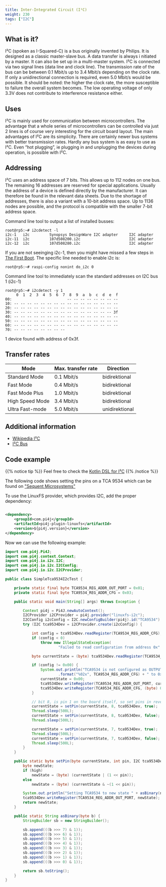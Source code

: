 ```yaml
---
title: Inter-Integrated Circuit (I²C)
weight: 230
tags: ["I2C"]
---
```


## What is it?

I²C (spoken as I-Squared-C) is a bus originally invented by Philips. 
It is designed as a classic master-slave bus. A data transfer is always i
nitiated by a master. It can also be set up in a multi-master system. 
I²C is connected via two signal lines (data line and clock line). 
The transmission rate of the bus can be between 0.1 Mbit/s up to 3.4 Mbit/s 
depending on the clock rate. If only a unidirectional connection is required, 
even 5.0 Mbit/s would be possible. It should be noted: the higher the clock rate, 
the more susceptible to failure the overall system becomes. The low operating 
voltage of only 3.3V does not contribute to interference resistance either.

## Uses

I²C is mainly used for communication between microcontrollers. The advantage 
that a whole series of microcontrollers can be controlled via just 2 lines is 
of course very interesting for the circuit board layout. The main advantages of 
I²C are its simplicity. There are certainly newer bus systems with better 
transmission rates. Hardly any bus system is as easy to use as I²C. Even 
“hot plugging”, ie plugging in and unplugging the devices during operation, 
is possible with I²C.

## Addressing

I²C uses an address space of 7 bits. This allows up to 112 nodes on one bus. 
The remaining 16 addresses are reserved for special applications. Usually the 
address of a device is defined directly by the manufacturer. It can therefore 
be found in the relevant data sheets. Due to the shortage of addresses, 
there is also a variant with a 10-bit address space. Up to 1136 nodes are 
possible, and the protocol is compatible with the smaller 7-bit address space.

Command line tool to output a list of installed busses:
```
root@rp5:~# i2cdetect -l
i2c-1	i2c       	Synopsys DesignWare I2C adapter 	I2C adapter
i2c-11	i2c       	107d508200.i2c                  	I2C adapter
i2c-12	i2c       	107d508280.i2c                  	I2C adapter
```

If you are not seeinging i2c-1, then you might have missed a few steps in [The First Boot](/prepare/first-boot.md).
The specific line needed to enable i2c is:
```shell
root@rp5:~# raspi-config nonint do_i2c 0
```


Command line tool to immediately scan the standard addresses on I2C bus 1 (i2c-1)
```
root@rp5:~# i2cdetect -y 1
     0  1  2  3  4  5  6  7  8  9  a  b  c  d  e  f
00:                         -- -- -- -- -- -- -- -- 
10: -- -- -- -- -- -- -- -- -- -- -- -- -- -- -- -- 
20: -- -- -- -- -- -- -- -- -- -- -- -- -- -- -- -- 
30: -- -- -- -- -- -- -- -- -- -- -- -- -- -- -- 3f 
40: -- -- -- -- -- -- -- -- -- -- -- -- -- -- -- -- 
50: -- -- -- -- -- -- -- -- -- -- -- -- -- -- -- -- 
60: -- -- -- -- -- -- -- -- -- -- -- -- -- -- -- -- 
70: -- -- -- -- -- -- -- --
```
1 device found with address of 0x3f.

## Transfer rates

| Mode | Max. transfer rate | Direction |
| --- | --- | --- |
| Standard Mode | 0.1 Mbit/s | bidirektional |
| Fast Mode | 0.4 Mbit/s | bidirektional |
| Fast Mode Plus | 1.0 Mbit/s | bidirektional |
| High Speed Mode | 3.4 Mbit/s | bidirektional |
| Ultra Fast-mode | 5.0 Mbit/s | unidirektional |

## Additional information

- [Wikipedia I²C](https://en.wikipedia.org/wiki/I%C2%B2C)
- [I²C Bus](https://i2c-bus.org)

## Code example

{{% notice tip %}}
Feel free to check the [Kotlin DSL for I²C](/kotlin/i2c/)
{{% /notice %}}

The following code shows setting the pins on a TCA 9534 which can be found on 
["Sequent Microsystems"](https://www.kickstarter.com/projects/279405789/4-relays-for-raspberry-pi-8-level-stackable-10a-250v-each)

To use the LinuxFS provider, which provides I2C, add the proper dependency:

```xml

<dependency>
    <groupId>com.pi4j</groupId>
    <artifactId>pi4j-plugin-linuxfs</artifactId>
    <version>${pi4j.version}</version>
</dependency>
```

Now we can use the following example:

```java
import com.pi4j.Pi4J;
import com.pi4j.context.Context;
import com.pi4j.io.i2c.I2C;
import com.pi4j.io.i2c.I2CConfig;
import com.pi4j.io.i2c.I2CProvider;

public class SimpleTca9534I2cTest {

	private static final byte TCA9534_REG_ADDR_OUT_PORT = 0x01;
	private static final byte TCA9534_REG_ADDR_CFG = 0x03;

	public static void main(String[] args) throws Exception {

		Context pi4j = Pi4J.newAutoContext();
		I2CProvider i2CProvider = pi4j.provider("linuxfs-i2c");
		I2CConfig i2cConfig = I2C.newConfigBuilder(pi4j).id("TCA9534").bus(1).device(0x3f).build();
		try (I2C tca9534Dev = i2CProvider.create(i2cConfig)) {

			int config = tca9534Dev.readRegister(TCA9534_REG_ADDR_CFG);
			if (config < 0)
				throw new IllegalStateException(
						"Failed to read configuration from address 0x" + String.format("%02x", TCA9534_REG_ADDR_CFG));

			byte currentState = (byte) tca9534Dev.readRegister(TCA9534_REG_ADDR_OUT_PORT);

			if (config != 0x00) {
				System.out.println("TCA9534 is not configured as OUTPUT, setting register 0x" + String
						.format("%02x", TCA9534_REG_ADDR_CFG) + " to 0x00");
				currentState = 0x00;
				tca9534Dev.writeRegister(TCA9534_REG_ADDR_OUT_PORT, currentState);
				tca9534Dev.writeRegister(TCA9534_REG_ADDR_CFG, (byte) 0x00);
			}

			// bit 8, is pin 1 on the board itself, so set pins in reverse:
			currentState = setPin(currentState, 8, tca9534Dev, true);
			Thread.sleep(500L);
			currentState = setPin(currentState, 8, tca9534Dev, false);
			Thread.sleep(500L);

			currentState = setPin(currentState, 7, tca9534Dev, true);
			Thread.sleep(500L);
			currentState = setPin(currentState, 7, tca9534Dev, false);
			Thread.sleep(500L);
		}
	}

	public static byte setPin(byte currentState, int pin, I2C tca9534Dev, boolean high) {
		byte newState;
		if (high)
			newState = (byte) (currentState | (1 << pin));
		else
			newState = (byte) (currentState & ~(1 << pin));

		System.out.println("Setting TCA9534 to new state " + asBinary(newState));
		tca9534Dev.writeRegister(TCA9534_REG_ADDR_OUT_PORT, newState);
		return newState;
	}

	public static String asBinary(byte b) {
		StringBuilder sb = new StringBuilder();

		sb.append(((b >>> 7) & 1));
		sb.append(((b >>> 6) & 1));
		sb.append(((b >>> 5) & 1));
		sb.append(((b >>> 4) & 1));
		sb.append(((b >>> 3) & 1));
		sb.append(((b >>> 2) & 1));
		sb.append(((b >>> 1) & 1));
		sb.append(((b >>> 0) & 1));

		return sb.toString();
	}
}
```
